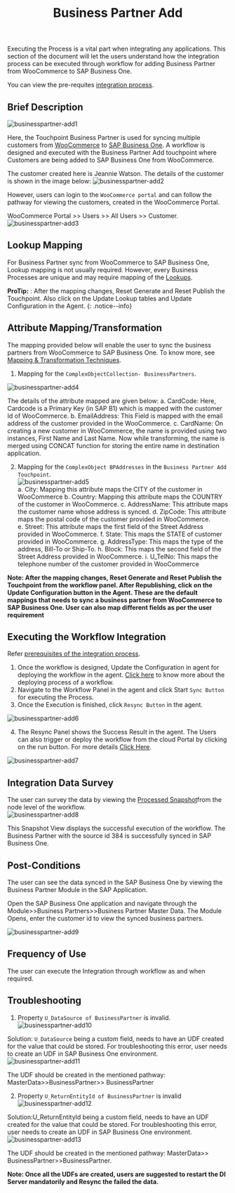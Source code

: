 ﻿---
title: "Business Partner Add"
toc: true
tag: developers
category: "Integration"
menus: 
    sapwoocommerceintegration:
        title: "Business Partner Add"
        icon: fa fa-wpexplorer
        identifier: sapwoocommercebpadd
---

Executing the Process is a vital part when integrating any applications. This section of the document will let the users 
understand how the integration process can be executed through workflow for adding Business Partner from WooCommerce to 
SAP Business One.

You can view the pre-requites [integration process](/integration/SAPB1-WooCommerce/). 

 ## Brief Description
![businesspartner-add1](/staticfiles/integration/media/woosapb1/businesspartner-add1.png) 

Here, the Touchpoint Business Partner is used for syncing multiple customers from [WooCommerce](/connectors/woocommerce/) to [SAP Business One](/connectors/Sap-Business-One/). 
A workflow is designed and executed with the Business Partner Add touchpoint where Customers are being added to 
SAP Business One from WooCommerce.

The customer created here is Jeannie Watson. The details of the customer is shown in the image below:
![businesspartner-add2](/staticfiles/integration/media/woosapb1/businesspartner-add2.png)

However, users can login to the `WooCommerce portal` and can follow the pathway for viewing the customers, 
created in the WooCommerce Portal. 

WooCommerce Portal >> Users >> All Users >> Customer.  
![businesspartner-add3](/staticfiles/integration/media/woosapb1/businesspartner-add3.png)  
 
  
## Lookup Mapping

For Business Partner sync from WooCommerce to SAP Business One, Lookup mapping is not usually required. 
However, every Business Processes are unique and may require mapping of the [Lookups](/transformation/using-lookups-for-value-exchange/). 

**ProTip:** : After the mapping changes, Reset Generate and Reset Publish the Touchpoint. 
Also click on the Update Lookup tables and Update Configuration in the Agent.
{: .notice--info}

## Attribute Mapping/Transformation

The mapping provided below will enable the user to sync the business partners from WooCommerce to SAP Business One. 
To know more, see [Mapping & Transformation Techniques](/transformation/overview-usecase/).

1.	Mapping for the `ComplexObjectCollection- BusinessPartners`.

![businesspartner-add4](/staticfiles/integration/media/woosapb1/businesspartner-add4.png)

The details of the attribute mapped are given below:
a.	CardCode: Here, Cardcode is a Primary Key (in SAP B1) which is mapped with the customer Id of WooCommerce.
b.	EmailAddress: This Field is mapped with the email address of the customer provided in the WooCommerce.
c.	CardName: On creating a new customer in WooCommerce, the name is provided using two instances, First Name and Last Name. 
    Now while transforming, the name is merged using CONCAT function for storing the entire name in destination application.	

2.	Mapping for the `ComplexObject BPAddresses` in the `Business Partner Add Touchpoint`.  
![businesspartner-add5](/staticfiles/integration/media/woosapb1/businesspartner-add5.png)  
a.	City: Mapping this attribute maps the CITY of the customer in WooCommerce 
b.	Country: Mapping this attribute maps the COUNTRY of the customer in WooCommerce.
c.	AddressName: This attribute maps the customer name whose address is synced.
d.	ZipCode: This attribute maps the postal code of the customer provided in WooCommerce.  
e.	Street: This attribute maps the first field of the Street Address provided in WooCommerce.
f.	State: This maps the STATE of customer provided in WooCommerce.
g.	AddressType: This maps the type of the address, Bill-To or Ship-To.
h.	Block: This maps the second field of the Street Address provided in WooCommerce.
i.	U_TelNo: This maps the telephone number of the customer provided in WooCommerce

**Note: After the mapping changes, Reset Generate and Reset Publish the Touchpoint from the workflow panel. After Republishing, click on the Update Configuration button in the Agent.
These are the default mappings that needs to sync a business partner from WooCommerce to SAP Business One. User can also map different fields as per the user requirement**

## Executing the Workflow Integration

Refer [prerequisites of the integration process]().

1.	Once the workflow is designed, Update the Configuration in agent for deploying the workflow in the agent. [Click here]() to know more about 
    the deploying process of a workflow.
2.	Navigate to the Workflow Panel in the agent and click Start `Sync Button` for executing the Process.
3.	Once the Execution is finished, click `Resync Button` in the agent.

![businesspartner-add6](/staticfiles/integration/media/woosapb1/businesspartner-add6.png) 

4.	The Resync Panel shows the Success Result in the agent. The Users can also trigger or deploy the workflow from the 
    cloud Portal by clicking on the run button. For more details [Click Here]().

![businesspartner-add7](/staticfiles/integration/media/woosapb1/businesspartner-add7.png) 

## Integration Data Survey

The user can survey the data by viewing the [Processed Snapshot]()from the node level of the workflow.  
![businesspartner-add8](/staticfiles/integration/media/woosapb1/businesspartner-add8.png)  
 
This Snapshot View displays the successful execution of the workflow. The Business Partner with the source id 
384 is successfully synced in SAP Business One.

## Post-Conditions

The user can see the data synced in the SAP Business One by viewing the Business Partner Module in the SAP Application.

Open the SAP Business One application and navigate through the Module>>Business Partners>>Business Partner Master Data. 
The Module Opens, enter the customer id to view the synced business partners.

![businesspartner-add9](/staticfiles/integration/media/woosapb1/businesspartner-add9.png) 

## Frequency of Use

The user can execute the Integration through workflow as and when required. 

## Troubleshooting

1.	Property `U_DataSource of BusinessPartner` is invalid.
![businesspartner-add10](/staticfiles/integration/media/woosapb1/businesspartner-add10.png) 

Solution: `U_DataSource` being a custom field, needs to have an UDF created for the value that could be stored. 
For troubleshooting this error, user needs to create an UDF in SAP Business One environment.
![businesspartner-add11](/staticfiles/integration/media/woosapb1/businesspartner-add11.png)

The UDF should be created in the mentioned pathway: MasterData>>BusinessPartner>> BusinessPartner

2.	Property `U_ReturnEntityId of BusinessPartner` is invalid
 ![businesspartner-add12](/staticfiles/integration/media/woosapb1/businesspartner-add12.png)

Solution:U_ReturnEntityId being a custom field, needs to have an UDF created for the value that could be stored. 
For troubleshooting this error, user needs to create an UDF in SAP Business One environment.  
 ![businesspartner-add13](/staticfiles/integration/media/woosapb1/businesspartner-add13.png)

The UDF should be created in the mentioned pathway: MasterData>> BusinessPartner>>BusinessPartner.

**Note: Once all the UDFs are created, users are suggested to restart the DI Server mandatorily and Resync the failed the data.**